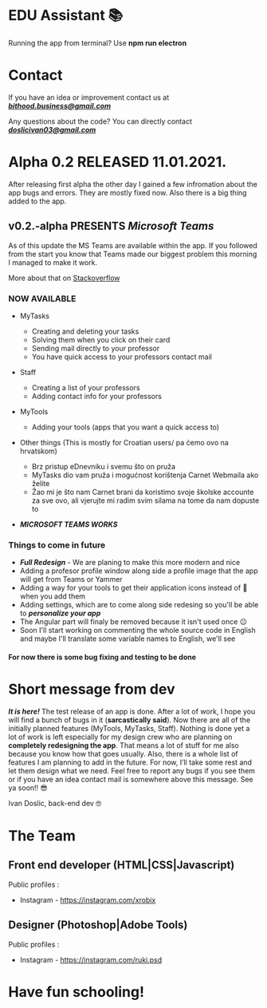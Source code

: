 # EDU Assistant 📚

Running the app from terminal? Use **npm run electron**

# Contact

If you have an idea or improvement contact us at ***bithood.business@gmail.com***

Any questions about the code? You can directly contact ***doslicivan03@gmail.com***

# **Alpha 0.2 RELEASED 11.01.2021.**

After releasing first alpha the other day I gained a few infromation about the app bugs and errors. They are mostly
fixed now. Also there is a big thing added to the app.

## v0.2.-alpha PRESENTS ***Microsoft Teams***

As of this update the MS Teams are available within the app. If you followed from the start you know that Teams
made our biggest problem this morning I managed to make it work.

More about that on [Stackoverflow](https://stackoverflow.com/questions/65484957/displaying-teams-web-app-in-my-electron-app/65666431#65666431)

### NOW AVAILABLE

- MyTasks
    - Creating and deleting your tasks
    - Solving them when you click on their card
    - Sending mail directly to your professor
    - You have quick access to your professors contact mail

- Staff
    - Creating a list of your professors
    - Adding contact info for your professors

- MyTools
    - Adding your tools (apps that you want a quick access to)

- Other things (This is mostly for Croatian users/ pa ćemo ovo na hrvatskom)
    - Brz pristup eDnevniku i svemu što on pruža
    - MyTasks dio vam pruža i mogućnost korištenja Carnet Webmaila ako želite
    - Žao mi je što nam Carnet brani da koristimo svoje školske accounte za sve ovo, ali vjerujte mi
    radim svim silama na tome da nam dopuste to

- ***MICROSOFT TEAMS WORKS***

### Things to come in future

- ***Full Redesign*** - We are planing to make this more modern and nice
- Adding a profesor profile window along side a profile image that the app will get from
Teams or Yammer
- Adding a way for your tools to get their application icons instead of 🔧 when you add them 
- Adding settings, which are to come along side redesing so you'll be able to ***personalize your app***
- The Angular part will finaly be removed because it isn't used once 😐
- Soon I'll start working on commenting the whole source code in English and maybe I'll translate some variable names to English, we'll see

#### For now there is some bug fixing and testing to be done

# Short message from dev

***It is here!*** The test release of an app is done. After a lot of work, I hope you will find a bunch of bugs in it (**sarcastically said**). Now there are all of the initially planned features (MyTools, MyTasks, Staff). Nothing is done yet a lot of work is left especially for my design crew who are planning on **completely redesigning the app**. That means a lot of stuff for me also because you know how that goes usually. Also, there is a whole list of features I am planning to add in the future. For now, I’ll take some rest and let them design what we need. Feel free to report any bugs if you see them or if you have an idea contact mail is somewhere above this message. See ya soon!! 😎

Ivan Doslic, back-end dev 🤓

# The Team

## Front end developer (HTML|CSS|Javascript)

Public profiles :
- Instagram - https://instagram.com/xrobix

## Designer (Photoshop|Adobe Tools)

Public profiles :
- Instagram - https://instagram.com/ruki.psd

# Have fun schooling!